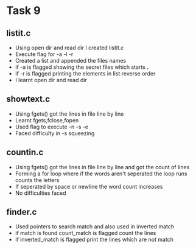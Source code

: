 # Task 9
## **listit.c**
- Using open dir and read dir I created listit.c
- Execute flag for -a -l -r
- Created a list and appended the files names
- if -a is flagged showing the secret files which starts **.**
- if -r is flagged printing the elements in list reverse order
- I learnt open dir and read dir
 ## **showtext.c**
 - Using fgets() got the lines in file line by line
 - Learnt fgets,fclose,fopen
 - Used flag to execute -n -s -e
 - Faced difficulty in -s squeezing
## **countin.c**
- Using fgets() got the lines in file line by line and got the count of lines
- Forming a for loop where if the words aren't seperated the loop runs counts the letters
- If seperated by space or newline the word count increases
- No difficulties faced
## **finder.c**
- Used pointers to search match and also used in inverted match
- if match is found count_match is flagged count the lines
- if inverted_match is flagged print the lines which are not match
 
